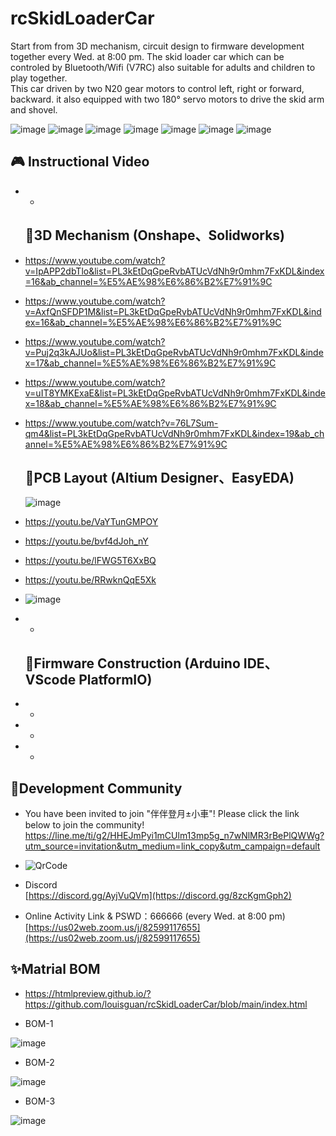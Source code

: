 # rcSkidLoaderCar

Start from from 3D mechanism, circuit design to firmware development together every Wed. at 8:00 pm. The skid loader car which can be controled by Bluetooth/Wifi (V7RC) also suitable for adults and children to play together.  
This car driven by two N20 gear motors to control left, right or forward, backward. it also equipped with two 180° servo motors to drive the skid arm and shovel.
  
![image](https://user-images.githubusercontent.com/11693540/207475960-c402c751-1d8d-4f12-915c-e68db77c3fd4.png)
![image](https://user-images.githubusercontent.com/11693540/207475976-40429c35-93f5-49d1-9785-5c58404098eb.png)
![image](https://user-images.githubusercontent.com/11693540/205819406-7c3f977c-1c3f-4edc-9312-61269ae7b670.png)
![image](https://user-images.githubusercontent.com/11693540/208912314-27885b45-7bae-4057-91cf-7221f9b78cf4.png)
![image](https://user-images.githubusercontent.com/11693540/208003478-8c05da58-757a-487d-b964-c8d101f40af6.png)
![image](https://user-images.githubusercontent.com/11693540/208003493-4068f6a9-c4bc-4e85-8622-1f3ac058bbbd.png)
![image](https://user-images.githubusercontent.com/11693540/208563028-bc1368f6-e238-4a46-882f-92a6466b3b9f.png)



  

## 🎮 Instructional Video  
- -
  ## 🚩3D Mechanism (Onshape、Solidworks)  
- https://www.youtube.com/watch?v=IpAPP2dbTlo&list=PL3kEtDqGpeRvbATUcVdNh9r0mhm7FxKDL&index=16&ab_channel=%E5%AE%98%E6%86%B2%E7%91%9C
- https://www.youtube.com/watch?v=AxfQnSFDP1M&list=PL3kEtDqGpeRvbATUcVdNh9r0mhm7FxKDL&index=16&ab_channel=%E5%AE%98%E6%86%B2%E7%91%9C
- https://www.youtube.com/watch?v=Puj2q3kAJUo&list=PL3kEtDqGpeRvbATUcVdNh9r0mhm7FxKDL&index=17&ab_channel=%E5%AE%98%E6%86%B2%E7%91%9C
- https://www.youtube.com/watch?v=uIT8YMKExaE&list=PL3kEtDqGpeRvbATUcVdNh9r0mhm7FxKDL&index=18&ab_channel=%E5%AE%98%E6%86%B2%E7%91%9C
- https://www.youtube.com/watch?v=76L7Sum-qm4&list=PL3kEtDqGpeRvbATUcVdNh9r0mhm7FxKDL&index=19&ab_channel=%E5%AE%98%E6%86%B2%E7%91%9C
  ## 🚀PCB Layout (Altium Designer、EasyEDA)
  ![image](https://user-images.githubusercontent.com/11693540/208341565-fb314cde-7338-47a2-9ee6-32325ada014a.png)

- https://youtu.be/VaYTunGMPOY
- https://youtu.be/bvf4dJoh_nY
- https://youtu.be/lFWG5T6XxBQ
- https://youtu.be/RRwknQqE5Xk
- ![image](https://user-images.githubusercontent.com/11693540/210048331-9e789478-0abd-41b5-a925-be29e6b2029e.png)
- -

  ## 🚀Firmware Construction (Arduino IDE、VScode PlatformIO)  
- -
- -
- -
   
## 🎄Development Community
- You have been invited to join "伴伴登月±小車"! Please click the link below to join the community!    
https://line.me/ti/g2/HHEJmPyi1mCUlm13mp5g_n7wNlMR3rBePlQWWg?utm_source=invitation&utm_medium=link_copy&utm_campaign=default  
  
- ![QrCode](https://user-images.githubusercontent.com/11693540/205818597-97cd6f16-2f36-42ca-bde3-ab54daa72cb5.jpg)    
  
- Discord  
[https://discord.gg/AyjVuQVm](https://discord.gg/8zcKgmGph2)
  
- Online Activity Link & PSWD：666666 (every Wed. at 8:00 pm)   
[https://us02web.zoom.us/j/82599117655](https://us02web.zoom.us/j/82599117655)
      
## ✨Matrial BOM  
- https://htmlpreview.github.io/?https://github.com/louisguan/rcSkidLoaderCar/blob/main/index.html
  
- BOM-1
   
![image](https://user-images.githubusercontent.com/11693540/205850016-d8d73447-9900-4270-874e-e40e6dbb131d.png)

- BOM-2
   
![image](https://user-images.githubusercontent.com/11693540/205815986-169ad4b8-0f41-42ff-8d61-eeab1d976a6b.png)  

- BOM-3
   
![image](https://user-images.githubusercontent.com/11693540/205816311-4d4a56b2-48f8-40f7-898f-261e82c94747.png)  
  
